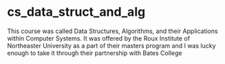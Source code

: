 # cs_data_struct_and_alg
This course was called Data Structures, Algorithms, and their Applications within Computer Systems. It was offered by the Roux Institute of Northeaster University as a part of their masters program and I was lucky enough to take it through their partnership with Bates College
